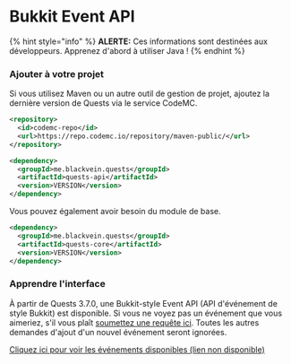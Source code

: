 # Bukkit Event API

{% hint style="info" %}
**ALERTE:** Ces informations sont destinées aux développeurs. Apprenez d'abord à utiliser Java !
{% endhint %}

### Ajouter à votre projet

Si vous utilisez Maven ou un autre outil de gestion de projet, ajoutez la dernière version de Quests via le service CodeMC.

```xml
<repository>
  <id>codemc-repo</id>
  <url>https://repo.codemc.io/repository/maven-public/</url>
</repository>
```
```xml
<dependency>
  <groupId>me.blackvein.quests</groupId>
  <artifactId>quests-api</artifactId>
  <version>VERSION</version>
</dependency>
```

Vous pouvez également avoir besoin du module de base.

```xml
<dependency>
  <groupId>me.blackvein.quests</groupId>
  <artifactId>quests-core</artifactId>
  <version>VERSION</version>
</dependency>
```

### Apprendre l'interface

À partir de Quests 3.7.0, une Bukkit-style Event API (API d'événement de style Bukkit) est disponible. Si vous ne voyez pas un événement que vous aimeriez, s'il vous plaît [soumettez une requête ici](https://github.com/PikaMug/Quests/pulls). Toutes les autres demandes d'ajout d'un nouvel événement seront ignorées.

[Cliquez ici pour voir les événements disponibles (lien non disponible)]()

